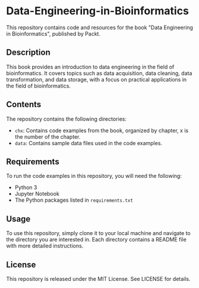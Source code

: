 # Data-Engineering-in-Bioinformatics

This repository contains code and resources for the book "Data Engineering in Bioinformatics", published by Packt.

## Description

This book provides an introduction to data engineering in the field of bioinformatics. It covers topics such as data acquisition, data cleaning, data transformation, and data storage, with a focus on practical applications in the field of bioinformatics.

## Contents

The repository contains the following directories:

- `chx`: Contains code examples from the book, organized by chapter, x is the number of the chapter.
- `data`: Contains sample data files used in the code examples.

## Requirements

To run the code examples in this repository, you will need the following:

- Python 3
- Jupyter Notebook
- The Python packages listed in `requirements.txt`

## Usage

To use this repository, simply clone it to your local machine and navigate to the directory you are interested in. Each directory contains a README file with more detailed instructions.

## License

This repository is released under the MIT License. See LICENSE for details.